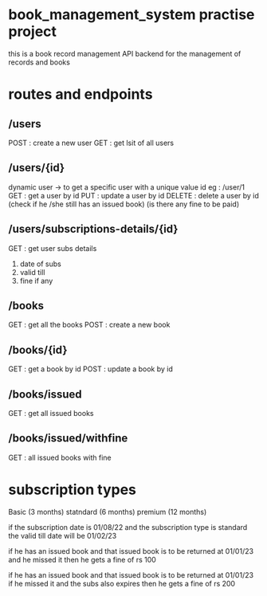 # book_management_system practise project 

this is a book record management API backend for the management of records and books 

# routes and endpoints

## /users
POST : create a new user 
GET : get lsit of all users 

## /users/{id} 
dynamic user -> to get a specific user with a unique value id eg : /user/1
GET : get a user by id 
PUT : update a user by id 
DELETE : delete a user by id (check if he /she still has an issued book) (is there any fine to be paid)

## /users/subscriptions-details/{id}
GET : get user subs details 
1. date of subs
2. valid till 
3. fine if any 

## /books
GET : get all the books 
POST : create a new book 

## /books/{id}
GET : get a book by id 
POST : update a book by id 

## /books/issued
GET : get all issued books 


## /books/issued/withfine
GET : all issued books with fine 

# subscription types
Basic (3 months)
statndard (6 months)
premium (12 months)


if the subscription date is 01/08/22
and the subscription type is standard 
the valid till date will be 01/02/23

if he has an issued book and that issued book is to be returned at 01/01/23
and he missed it then he gets  a fine of rs 100

if he has an issued book and that issued book is to be returned at 01/01/23
if he missed it and the subs also expires then he gets  a fine of rs 200